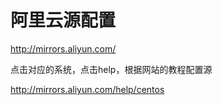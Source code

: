 # 阿里云源配置
http://mirrors.aliyun.com/

点击对应的系统，点击help，根据网站的教程配置源

http://mirrors.aliyun.com/help/centos